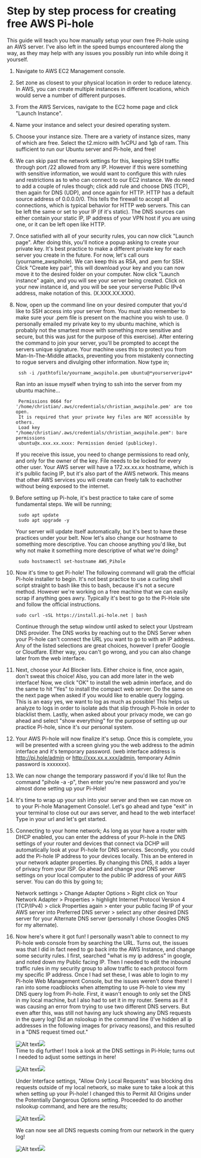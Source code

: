 # Step by step process for creating free AWS Pi-hole

This guide will teach you how manually setup your own free Pi-hole using an AWS server. I've also left in the speed bumps encountered along the way, as they may help with any issues you possibly run into while doing it yourself. 

1. Navigate to AWS EC2 Management console.

2. Set zone as closest to your physical location in order to reduce latency. In AWS, you can create multiple instances in different locations, which would serve a number of different purposes. 

3. From the AWS Services, navigate to the EC2 home page and click "Launch Instance".

4. Name your instance and select your desired operating system.

5. Choose your instance size.  There are a variety of instance sizes, many of which are free. Select the t2.micro with 1vCPU and 1gb of ram. This sufficient to run our Ubuntu server and Pi-hole, and free!

6. We can skip past the network settings for this, keeping SSH traffic through port  /22 allowed from any IP. However if this were something with sensitive information, we would want to configure this with rules and restrictions as to who can connect to our EC2 instance. We do need to add a couple of rules though; click add rule and choose DNS (TCP), then again for DNS (UDP), and once again for HTTP. HTTP has a default source address of 0.0.0.0/0. This tells the firewall to accept all connections, which is typical behavior for HTTP web servers. This can be left the same or set to your IP (if it's static). The DNS sources can either contain your static IP, IP address of your VPN host if you are using one, or it can be left open like HTTP. 

7. Once satisfied with all of your security rules, you can now click "Launch page". After doing this, you'll notice a popup asking to create your private key. It's best practice to make a different private key for each server you create in the future. For now, let's call ours (yourname_awspihole). We can keep this as RSA, and .pem for SSH. Click "Create key pair", this will download your key and you can now move it to the desired folder on your computer. Now click "Launch instance" again, and you will see your server being created. Click on your new instance id, and you will be see your serverse Public IPv4 address, make notation of this. (X.XXX.XX.XXX).

8. Now, open up the command line on your desired computer that you'd like to SSH access into your server from. You must also remember to make sure your .pem file is present on the machine you wish to use. (I personally emailed my private key to my ubuntu machine, which is probably not the smartest move with something more sensitive and secure, but this was just for the purpose of this exercise). After entering the command to join your server, you'll be prompted to accept the servers unique signature. Your machine uses this to protect you from Man-In-The-Middle attacks, preventing you from mistakenly connecting to rogue servers and divulging other information. Now type in;                                                                                                                        

        ssh -i /pathtofile/yourname_awspihole.pem ubuntu@*yourserveripv4*                                
        
        
   Ran into an issue myself when trying to ssh into the server from my ubuntu machine... 

        Permissions 0664 for '/home/christian/.aws/credentials/christian_awspihole.pem' are too open.  
        It is required that your private key files are NOT accessible by others.                                                  
        Load key "/home/christian/.aws/credentials/christian_awspihole.pem": bare  permissions                 
        ubuntu@x.xxx.xx.xxxx: Permission denied (publickey).                                                                           
    If you receive this issue, you need to change permissions to read only, and only for the owner of the key. File needs to be locked for every other user. Your AWS server will have a 172.xx.xx.xx hostname, which is it's pulblic facing IP, but it's also part of the AWS network. This means that other AWS services you will create can freely talk to eachother without being exposed to the internet.                                                         

9. Before setting up Pi-hole, it's best practice to take care of some fundamental steps. We will be running;

        sudo apt update
        sudo apt upgrade -y 

   Your server will update itself automatically, but it's best to have these practices under your belt. Now let's also change our hostname to something more descriptive. You can choose anything you'd like, but why not make it something more descriptive of what we're doing?                            
   
        sudo hostnamectl set-hostname AWS_Pihole

10. Now it's time to get Pi-hole! The following command will grab the official Pi-hole installer to begin. It's not best practice to use a curling shell script straight to bash like this to bash, because it's not a secure method. However we're working on a free machine that we can easily scrap if anything goes awry. Typically it's best to go to the Pi-Hole site and follow the official instructions.  

        sudo curl -sSL https://install.pi-hole.net | bash                                                                                         
    Continue through the setup window until asked to select your Upstream DNS provider. The DNS works by reaching out to the DNS Server when your Pi-hole can't connect the URL you want to go to with an IP address. Any of the listed selections are great choices, however I prefer Google or Cloudfare. Either way, you can't go wrong, and you can also change later from the web interface.

11. Next, choose your Ad Blocker lists. Either choice is fine, once again, don't sweat this choice! Also, you can add more later in the web interface! Now, we click "OK" to install the web admin interface, and do the same to hit "Yes" to install the compact web server. Do the same on the next page when asked if you would like to enable query logging. This is an easy yes, we want to log as much as possible! This helps us analyze to logs in order to isolate ads that slip through Pi-hole in order to blacklist them. Lastly, when asked about your privacy mode, we can go ahead and select "show everything" for the purpose of setting up our practice Pi-hole, since it's our personal system.

12. Your AWS Pi-hole will now finalize it's setup. Once this is complete, you will be presented with a screen giving  you the web address to the admin interface and it's temporary password. (web interface address is http://pi.hole/admin or http://xxx.xx.x.xxx/admin, temporary Admin password is xxxxxxx).

13. We can now change the temporary password if you'd like to! Run the command "pihole -a -p", then enter you're new password and you're almost done setting up your Pi-Hole!

14. It's time to wrap up your ssh into your server and then we can move on to your Pi-hole Management Console!. Let's go ahead and type "exit" in your terminal to close out our aws server, and head to the web interface! Type in your url and let's get started.

15. Connecting to your home network; As long as your have a router with DHCP enabled, you can enter the address of your Pi-hole in the DNS settings of your router and devices that connect via DCHP will automatically look at your Pi-hole for DNS services. Secondly, you could add the Pi-hole IP address to your devices locally. This an be entered in your network adapter properties. By changing this DNS, it adds a layer of privacy from your ISP. Go ahead and change your DNS server settings on your local computer to the public IP address of your AWS server. You can do this by going to;

    Network settings > Change Adapter Options > Right click on Your Network Adapter > Properties > highlight Internet Protocol Version 4 (TCP/IPv4) > click Properties again > enter your public facing IP of your AWS server into Preferred DNS server > select any other desired DNS server for your Alternate DNS server (personally I chose Googles DNS for my alternate).                                                                                  
16. Now here's where it got fun! I personally wasn't able to     connect to my Pi-hole web console from by searching the URL. Turns out, the issues was that I did in fact need to go back into the AWS Instance, and change some security rules. I first, searched "what is my ip address" in google, and noted down my Public facing IP. Then I needed to edit the inbound traffic rules in my security group to allow traffic to each protocol form my specific IP address. Once I had set these, I was able to login to my Pi-hole Web Management Console, but the issues weren't done there! I ran into some roadblocks when attempting to use Pi-hole to view my DNS query log from Pi-hole. First, it wasn't enough to only set the DNS in my local machine, but I also had to set it in my router. Seems as if it was causing an error from trying to use two different DNS servers. But even after this, was still not having any luck showing any DNS requests in the query log!      Did an nslookup in the command line (I've hidden all ip addresses in the following images for privacy reasons), and this resulted in a "DNS request timed out."         

       ![Alt text](nslookup2.png)<img src="~/Documents/GitHub Repos/Free-AWS-Pi-Hole/nslookup2.png">                                                                                                                  
    Time to dig further! I took a look at the DNS settings in Pi-Hole; turns out I needed to adjust some settings in here!

       ![Alt text](piholedns.png)<img src="~/Documents/GitHub Repos/Free-AWS-Pi-Hole/piholedns.png">

    Under Interface settings, "Allow Only Local Requests" was blocking dns requests outside of my local network, so make sure to take a look at this when setting up your Pi-hole! I changed this to Permit All Origins under the Potentially Dangerous Options setting. Proceeded to do another nslookup command, and here are the results;     

    ![Alt text](nslookup!2.png)<img src="~/Documents/GitHub Repos/Free-AWS-Pi-Hole/nslookup!2.png">                                                       

    We can now see all DNS requests coming from our network in the query log!
      
    ![Alt text](querylog2.png)<img src="~/Documents/GitHub Repos/Free-AWS-Pi-Hole/querylog2.png">
    